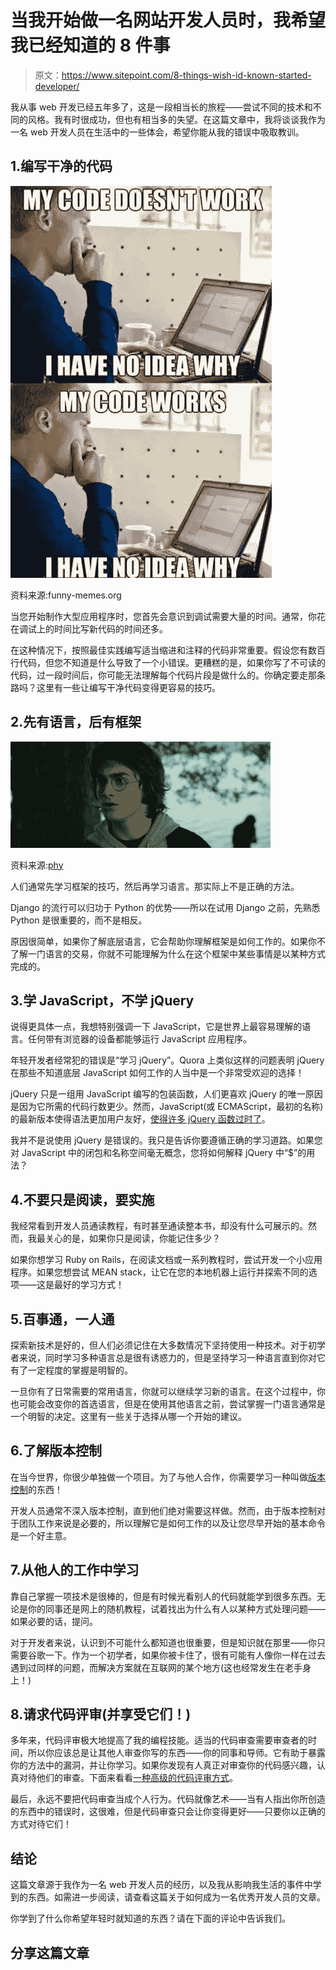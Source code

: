 # 当我开始做一名网站开发人员时，我希望我已经知道的 8 件事

> 原文：<https://www.sitepoint.com/8-things-wish-id-known-started-developer/>

我从事 web 开发已经五年多了，这是一段相当长的旅程——尝试不同的技术和不同的风格。我有时很成功，但也有相当多的失望。在这篇文章中，我将谈谈我作为一名 web 开发人员在生活中的一些体会，希望你能从我的错误中吸取教训。

## 1.编写干净的代码

![Source: funny-memes.org](img/8bcd995e9ff11ccbb219f8871b010411.png)

资料来源:funny-memes.org

当您开始制作大型应用程序时，您首先会意识到调试需要大量的时间。通常，你花在调试上的时间比写新代码的时间还多。

在这种情况下，按照最佳实践编写适当缩进和注释的代码非常重要。假设您有数百行代码，但您不知道是什么导致了一个小错误。更糟糕的是，如果你写了不可读的代码，过一段时间后，你可能无法理解每个代码片段是做什么的。你确定要走那条路吗？这里有一些让编写干净代码变得更容易的技巧。

## 2.先有语言，后有框架

![Source: Giphy](img/d01212e9ca09110cea16f8c797a42218.png)

资料来源:[phy](http://giphy.com/gifs/what-confused-OKttTanTR7bws)

人们通常先学习框架的技巧，然后再学习语言。那实际上不是正确的方法。

Django 的流行可以归功于 Python 的优势——所以在试用 Django 之前，先熟悉 Python 是很重要的，而不是相反。

原因很简单，如果你了解底层语言，它会帮助你理解框架是如何工作的。如果你不了解一门语言的交易，你就不可能理解为什么在这个框架中某些事情是以某种方式完成的。

## 3.学 JavaScript，不学 jQuery

说得更具体一点，我想特别强调一下 JavaScript，它是世界上最容易理解的语言。任何带有浏览器的设备都能够运行 JavaScript 应用程序。

年轻开发者经常犯的错误是“学习 jQuery”。Quora 上类似这样的问题表明 jQuery 在那些不知道底层 JavaScript 如何工作的人当中是一个非常受欢迎的选择！

jQuery 只是一组用 JavaScript 编写的包装函数，人们更喜欢 jQuery 的唯一原因是因为它所需的代码行数更少。然而，JavaScript(或 ECMAScript，最初的名称)的最新版本使得语法更加用户友好，[使得许多 jQuery 函数过时了](http://youmightnotneedjquery.com/)。

我并不是说使用 jQuery 是错误的。我只是告诉你要遵循正确的学习道路。如果您对 JavaScript 中的闭包和名称空间毫无概念，您将如何解释 jQuery 中“$”的用法？

## 4.不要只是阅读，要实施

我经常看到开发人员通读教程，有时甚至通读整本书，却没有什么可展示的。然而，我最关心的是，如果你只是阅读，你能记住多少？

如果你想学习 Ruby on Rails，在阅读文档或一系列教程时，尝试开发一个小应用程序。如果您想尝试 MEAN stack，让它在您的本地机器上运行并探索不同的选项——这是最好的学习方式！

## 5.百事通，一人通

探索新技术是好的，但人们必须记住在大多数情况下坚持使用一种技术。对于初学者来说，同时学习多种语言总是很有诱惑力的，但是坚持学习一种语言直到你对它有了一定程度的掌握是明智的。

一旦你有了日常需要的常用语言，你就可以继续学习新的语言。在这个过程中，你也可能会改变你的首选语言，但是在使用其他语言之前，尝试掌握一门语言通常是一个明智的决定。这里有一些关于选择从哪一个开始的建议。

## 6.了解版本控制

在当今世界，你很少单独做一个项目。为了与他人合作，你需要学习一种叫做[版本控制](https://www.sitepoint.com/version-control-software-2014-what-options/)的东西！

开发人员通常不深入版本控制，直到他们绝对需要这样做。然而，由于版本控制对于团队工作来说是必要的，所以理解它是如何工作的以及让您尽早开始的基本命令是一个好主意。

## 7.从他人的工作中学习

靠自己掌握一项技术是很棒的，但是有时候光看别人的代码就能学到很多东西。无论是你的同事还是网上的随机教程，试着找出为什么有人以某种方式处理问题——如果必要的话，提问。

对于开发者来说，认识到不可能什么都知道也很重要，但是知识就在那里——你只需要谷歌一下。作为一个初学者，如果你被卡住了，很有可能有人像你一样在过去遇到过同样的问题，而解决方案就在互联网的某个地方(这也经常发生在老手身上！)

## 8.请求代码评审(并享受它们！)

多年来，代码评审极大地提高了我的编程技能。适当的代码审查需要审查者的时间，所以你应该总是让其他人审查你写的东西——你的同事和导师。它有助于暴露你的方法中的漏洞，并让你学习。如果你发现有人真正对审查你的代码感兴趣，认真对待他们的审查。下面来看看[一种高级的代码评审方式](https://www.sitepoint.com/integrated-collaborative-code-reviewing-beanstalk/)。

最后，永远不要把代码审查当成个人行为。代码就像艺术——当有人指出你所创造的东西中的错误时，这很难，但是代码审查只会让你变得更好——只要你以正确的方式对待它们！

## 结论

这篇文章源于我作为一名 web 开发人员的经历，以及我从影响我生活的事件中学到的东西。如需进一步阅读，请查看这篇关于如何成为一名优秀开发人员的文章。

你学到了什么你希望年轻时就知道的东西？请在下面的评论中告诉我们。

## 分享这篇文章